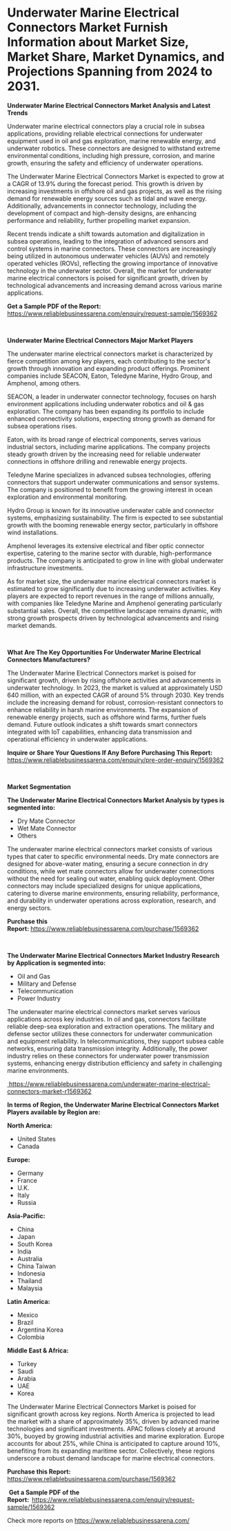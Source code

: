 <p><h1>Underwater Marine Electrical Connectors Market Furnish Information about Market Size, Market Share, Market Dynamics, and Projections Spanning from 2024 to 2031.</h1></p><p><strong>Underwater Marine Electrical Connectors Market Analysis and Latest Trends</strong></p>
<p><p>Underwater marine electrical connectors play a crucial role in subsea applications, providing reliable electrical connections for underwater equipment used in oil and gas exploration, marine renewable energy, and underwater robotics. These connectors are designed to withstand extreme environmental conditions, including high pressure, corrosion, and marine growth, ensuring the safety and efficiency of underwater operations.</p><p>The Underwater Marine Electrical Connectors Market is expected to grow at a CAGR of 13.9% during the forecast period. This growth is driven by increasing investments in offshore oil and gas projects, as well as the rising demand for renewable energy sources such as tidal and wave energy. Additionally, advancements in connector technology, including the development of compact and high-density designs, are enhancing performance and reliability, further propelling market expansion. </p><p>Recent trends indicate a shift towards automation and digitalization in subsea operations, leading to the integration of advanced sensors and control systems in marine connectors. These connectors are increasingly being utilized in autonomous underwater vehicles (AUVs) and remotely operated vehicles (ROVs), reflecting the growing importance of innovative technology in the underwater sector. Overall, the market for underwater marine electrical connectors is poised for significant growth, driven by technological advancements and increasing demand across various marine applications.</p></p>
<p><strong>Get a Sample PDF of the Report:&nbsp;</strong> <a href="https://www.reliablebusinessarena.com/enquiry/request-sample/1569362?utm_campaign=1932&utm_medium=2&utm_source=Github&utm_content=ia&utm_term=29122024&utm_id=underwater-marine-electrical-connectors">https://www.reliablebusinessarena.com/enquiry/request-sample/1569362</a></p>
<p>&nbsp;</p>
<p><strong>Underwater Marine Electrical Connectors Major Market Players</strong></p>
<p><p>The underwater marine electrical connectors market is characterized by fierce competition among key players, each contributing to the sector's growth through innovation and expanding product offerings. Prominent companies include SEACON, Eaton, Teledyne Marine, Hydro Group, and Amphenol, among others.</p><p>SEACON, a leader in underwater connector technology, focuses on harsh environment applications including underwater robotics and oil & gas exploration. The company has been expanding its portfolio to include enhanced connectivity solutions, expecting strong growth as demand for subsea operations rises.</p><p>Eaton, with its broad range of electrical components, serves various industrial sectors, including marine applications. The company projects steady growth driven by the increasing need for reliable underwater connections in offshore drilling and renewable energy projects.</p><p>Teledyne Marine specializes in advanced subsea technologies, offering connectors that support underwater communications and sensor systems. The company is positioned to benefit from the growing interest in ocean exploration and environmental monitoring.</p><p>Hydro Group is known for its innovative underwater cable and connector systems, emphasizing sustainability. The firm is expected to see substantial growth with the booming renewable energy sector, particularly in offshore wind installations.</p><p>Amphenol leverages its extensive electrical and fiber optic connector expertise, catering to the marine sector with durable, high-performance products. The company is anticipated to grow in line with global underwater infrastructure investments.</p><p>As for market size, the underwater marine electrical connectors market is estimated to grow significantly due to increasing underwater activities. Key players are expected to report revenues in the range of millions annually, with companies like Teledyne Marine and Amphenol generating particularly substantial sales. Overall, the competitive landscape remains dynamic, with strong growth prospects driven by technological advancements and rising market demands.</p></p>
<p>&nbsp;</p>
<p><strong>What Are The Key Opportunities For Underwater Marine Electrical Connectors Manufacturers?</strong></p>
<p><p>The Underwater Marine Electrical Connectors market is poised for significant growth, driven by rising offshore activities and advancements in underwater technology. In 2023, the market is valued at approximately USD 640 million, with an expected CAGR of around 5% through 2030. Key trends include the increasing demand for robust, corrosion-resistant connectors to enhance reliability in harsh marine environments. The expansion of renewable energy projects, such as offshore wind farms, further fuels demand. Future outlook indicates a shift towards smart connectors integrated with IoT capabilities, enhancing data transmission and operational efficiency in underwater applications.</p></p>
<p><strong>Inquire or Share Your Questions If Any Before Purchasing This Report:</strong> <a href="https://www.reliablebusinessarena.com/enquiry/pre-order-enquiry/1569362?utm_campaign=1932&utm_medium=2&utm_source=Github&utm_content=ia&utm_term=29122024&utm_id=underwater-marine-electrical-connectors">https://www.reliablebusinessarena.com/enquiry/pre-order-enquiry/1569362</a></p>
<p>&nbsp;</p>
<p><strong>Market Segmentation</strong></p>
<p><strong>The Underwater Marine Electrical Connectors Market Analysis by types is segmented into:</strong></p>
<p><ul><li>Dry Mate Connector</li><li>Wet Mate Connector</li><li>Others</li></ul></p>
<p><p>The underwater marine electrical connectors market consists of various types that cater to specific environmental needs. Dry mate connectors are designed for above-water mating, ensuring a secure connection in dry conditions, while wet mate connectors allow for underwater connections without the need for sealing out water, enabling quick deployment. Other connectors may include specialized designs for unique applications, catering to diverse marine environments, ensuring reliability, performance, and durability in underwater operations across exploration, research, and energy sectors.</p></p>
<p><strong>Purchase this Report:&nbsp;</strong><a href="https://www.reliablebusinessarena.com/purchase/1569362?utm_campaign=1932&utm_medium=2&utm_source=Github&utm_content=ia&utm_term=29122024&utm_id=underwater-marine-electrical-connectors">https://www.reliablebusinessarena.com/purchase/1569362</a></p>
<p>&nbsp;</p>
<p><strong>The Underwater Marine Electrical Connectors Market Industry Research by Application is segmented into:</strong></p>
<p><ul><li>Oil and Gas</li><li>Military and Defense</li><li>Telecommunication</li><li>Power Industry</li></ul></p>
<p><p>The underwater marine electrical connectors market serves various applications across key industries. In oil and gas, connectors facilitate reliable deep-sea exploration and extraction operations. The military and defense sector utilizes these connectors for underwater communication and equipment reliability. In telecommunications, they support subsea cable networks, ensuring data transmission integrity. Additionally, the power industry relies on these connectors for underwater power transmission systems, enhancing energy distribution efficiency and safety in challenging marine environments.</p></p>
<p><a href="https://www.reliablebusinessarena.com/underwater-marine-electrical-connectors-market-r1569362?utm_campaign=1932&utm_medium=2&utm_source=Github&utm_content=ia&utm_term=29122024&utm_id=underwater-marine-electrical-connectors">&nbsp;https://www.reliablebusinessarena.com/underwater-marine-electrical-connectors-market-r1569362</a></p>
<p><strong>In terms of Region, the Underwater Marine Electrical Connectors Market Players available by Region are:</strong></p>
<p>
    <p> <strong> North America: </strong>
        <ul>
            <li>United States</li>
            <li>Canada</li>
        </ul>
        </p> 
    <p> <strong> Europe: </strong>
        <ul>
            <li>Germany</li>
            <li>France</li>
            <li>U.K.</li>
            <li>Italy</li>
            <li>Russia</li>
        </ul>
        </p> 
    <p> <strong> Asia-Pacific: </strong>
        <ul>
            <li>China</li>
            <li>Japan</li>
            <li>South Korea</li>
            <li>India</li>
            <li>Australia</li>
            <li>China Taiwan</li>
            <li>Indonesia</li>
            <li>Thailand</li>
            <li>Malaysia</li>
        </ul>
        </p> 
    <p> <strong> Latin America: </strong>
        <ul>
            <li>Mexico</li>
            <li>Brazil</li>
            <li>Argentina Korea</li>
            <li>Colombia</li>
        </ul>
        </p> 
    <p> <strong> Middle East & Africa: </strong>
        <ul>
            <li>Turkey</li>
            <li>Saudi</li>
            <li>Arabia</li>
            <li>UAE</li>
            <li>Korea</li>
        </ul>
    </p>
    </p>
<p><p>The Underwater Marine Electrical Connectors Market is poised for significant growth across key regions. North America is projected to lead the market with a share of approximately 35%, driven by advanced marine technologies and significant investments. APAC follows closely at around 30%, buoyed by growing industrial activities and marine exploration. Europe accounts for about 25%, while China is anticipated to capture around 10%, benefiting from its expanding maritime sector. Collectively, these regions underscore a robust demand landscape for marine electrical connectors.</p></p>
<p><strong>Purchase this Report: </strong><a href="https://www.reliablebusinessarena.com/purchase/1569362?utm_campaign=1932&utm_medium=2&utm_source=Github&utm_content=ia&utm_term=29122024&utm_id=underwater-marine-electrical-connectors">https://www.reliablebusinessarena.com/purchase/1569362</a></p>
<p>&nbsp;<strong>Get a Sample PDF of the Report:&nbsp;&nbsp;</strong><a href="https://www.reliablebusinessarena.com/enquiry/request-sample/1569362?utm_campaign=1932&utm_medium=2&utm_source=Github&utm_content=ia&utm_term=29122024&utm_id=underwater-marine-electrical-connectors">https://www.reliablebusinessarena.com/enquiry/request-sample/1569362</a></p>
<p><strong></strong></p>
<p>Check more reports on <a href="https://www.reliablebusinessarena.com/?utm_campaign=1932&utm_medium=2&utm_source=Github&utm_content=ia&utm_term=29122024&utm_id=underwater-marine-electrical-connectors">https://www.reliablebusinessarena.com/</a></p>